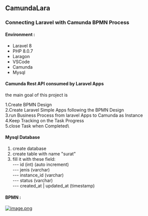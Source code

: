 ## CamundaLara

### Connecting Laravel with Camunda BPMN Process

#### Environment :
- Laravel 8
- PHP 8.0.7
- Laragon
- VSCode
- Camunda
- Mysql

#### Camunda Rest API consumed by Laravel Apps

the main goal of this project is

1.Create BPMN Design\
2.Create Laravel Simple Apps following the BPMN Design\
3.run Business Process from laravel Apps to Camunda as Instance\
4.Keep Tracking on the Task Progress\
5.close Task when Completed\

#### Mysql Database 

1. create database
2. create table with name "surat"
3. fill it with these field:\
--- id (int) (auto increment)\
--- jenis (varchar)\
--- instance_id (varchar)\
--- status (varchar)\
--- created_at | updated_at (timestamp)


#### BPMN :
[![image.png](https://i.postimg.cc/ZY91fGd8/image.png)](https://postimg.cc/qgTbqZQq)

